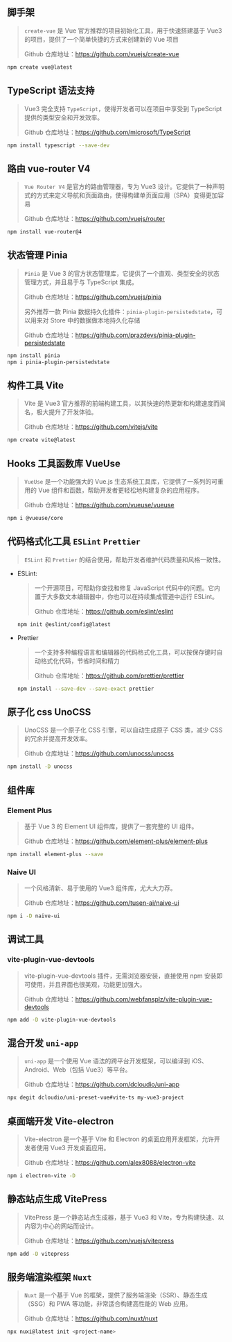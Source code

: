 ## 脚手架

> `create-vue` 是 Vue 官方推荐的项目初始化工具，用于快速搭建基于 Vue3 的项目，提供了一个简单快捷的方式来创建新的 Vue 项目
>
> Github 仓库地址：<https://github.com/vuejs/create-vue>

```bash
npm create vue@latest
```

## TypeScript 语法支持

> Vue3 完全支持 `TypeScript`，使得开发者可以在项目中享受到 TypeScript 提供的类型安全和开发效率。
>
> Github 仓库地址：<https://github.com/microsoft/TypeScript>

```bash
npm install typescript --save-dev
```

## 路由 vue-router V4

> `Vue Router V4` 是官方的路由管理器，专为 Vue3 设计。它提供了一种声明式的方式来定义导航和页面路由，使得构建单页面应用（SPA）变得更加容易
>
> Github 仓库地址：<https://github.com/vuejs/router>

```bash
npm install vue-router@4
```

## 状态管理 Pinia

> `Pinia` 是 Vue 3 的官方状态管理库，它提供了一个直观、类型安全的状态管理方式，并且易于与 TypeScript 集成。
>
> Github 仓库地址：<https://github.com/vuejs/pinia>
>
> 另外推荐一款 Pinia 数据持久化插件：`pinia-plugin-persistedstate`，可以用来对 Store 中的数据做本地持久化存储
>
> Github 仓库地址：<https://github.com/prazdevs/pinia-plugin-persistedstate>

```bash
npm install pinia
npm i pinia-plugin-persistedstate
```

## 构件工具 Vite

> Vite 是 Vue3 官方推荐的前端构建工具，以其快速的热更新和构建速度而闻名，极大提升了开发体验。
>
> Github 仓库地址：<https://github.com/vitejs/vite>

```bash
npm create vite@latest
```

## Hooks 工具函数库 VueUse

> `VueUse` 是一个功能强大的 Vue.js 生态系统工具库，它提供了一系列的可重用的 Vue 组件和函数，帮助开发者更轻松地构建复杂的应用程序。
>
> Github 仓库地址：<https://github.com/vueuse/vueuse>

```bash
npm i @vueuse/core
```

## 代码格式化工具 `ESLint` `Prettier`

> `ESLint` 和 `Prettier` 的结合使用，帮助开发者维护代码质量和风格一致性。

- ESLint:

  > 一个开源项目，可帮助你查找和修复 JavaScript 代码中的问题。它内置于大多数文本编辑器中，你也可以在持续集成管道中运行 ESLint。
  >
  > Github 仓库地址：<https://github.com/eslint/eslint>

  ```bash
  npm init @eslint/config@latest
  ```

- Prettier

  > 一个支持多种编程语言和编辑器的代码格式化工具，可以按保存键时自动格式化代码，节省时间和精力
  >
  > Github 仓库地址：<https://github.com/prettier/prettier>

  ```bash
  npm install --save-dev --save-exact prettier
  ```

## 原子化 css UnoCSS

> UnoCSS 是一个原子化 CSS 引擎，可以自动生成原子 CSS 类，减少 CSS 的冗余并提高开发效率。
>
> Github 仓库地址：<https://github.com/unocss/unocss>

```bash
npm install -D unocss
```

## 组件库

### Element Plus

> 基于 Vue 3 的 Element UI 组件库，提供了一套完整的 UI 组件。
>
> Github 仓库地址：<https://github.com/element-plus/element-plus>

```bash
npm install element-plus --save
```

### Naive UI

> 一个风格清新、易于使用的 Vue3 组件库，尤大大力荐。
>
> Github 仓库地址：<https://github.com/tusen-ai/naive-ui>

```bash
npm i -D naive-ui
```

## 调试工具

### vite-plugin-vue-devtools

> vite-plugin-vue-devtools 插件，无需浏览器安装，直接使用 npm 安装即可使用，并且界面也很美观，功能更加强大。
>
> Github 仓库地址：<https://github.com/webfansplz/vite-plugin-vue-devtools>

```bash
npm add -D vite-plugin-vue-devtools
```

## 混合开发 `uni-app`

> `uni-app` 是一个使用 Vue 语法的跨平台开发框架，可以编译到 iOS、Android、Web（包括 Vue3）等平台。
>
> Github 仓库地址：<https://github.com/dcloudio/uni-app>

```bash
npx degit dcloudio/uni-preset-vue#vite-ts my-vue3-project
```

## 桌面端开发 Vite-electron

> Vite-electron 是一个基于 Vite 和 Electron 的桌面应用开发框架，允许开发者使用 Vue3 开发桌面应用。
>
> Github 仓库地址：<https://github.com/alex8088/electron-vite>

```bash
npm i electron-vite -D
```

## 静态站点生成 VitePress

> VitePress 是一个静态站点生成器，基于 Vue3 和 Vite，专为构建快速、以内容为中心的网站而设计。
>
> Github 仓库地址：<https://github.com/vuejs/vitepress>

```bash
npm add -D vitepress
```

## 服务端渲染框架 `Nuxt`

> `Nuxt` 是一个基于 Vue 的框架，提供了服务端渲染（SSR）、静态生成（SSG）和 PWA 等功能，非常适合构建高性能的 Web 应用。
>
> Github 仓库地址：<https://github.com/nuxt/nuxt>

```bash
npx nuxi@latest init <project-name>
```

